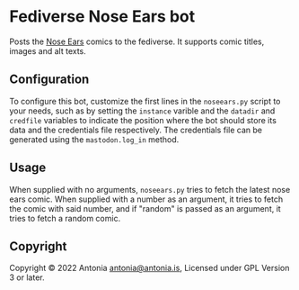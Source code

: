 # Fediverse Nose Ears bot

Posts the [Nose Ears](https://wuzzy.neocities.org/) comics to the
fediverse. It supports comic titles, images and alt texts. 

## Configuration

To configure this bot, customize the first lines in the `noseears.py`
script to your needs, such as by setting the `instance` varible and
the `datadir` and `credfile` variables to indicate the position where
the bot should store its data and the credentials file
respectively. The credentials file can be generated using the
`mastodon.log_in` method.

## Usage

When supplied with no arguments, `noseears.py` tries to fetch the
latest nose ears comic. When supplied with a number as an argument, it
tries to fetch the comic with said number, and if "random" is passed
as an argument, it tries to fetch a random comic.

## Copyright

Copyright © 2022 Antonia <antonia@antonia.is>, Licensed under GPL
Version 3 or later.
